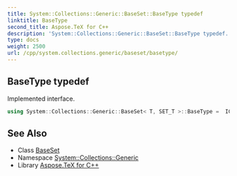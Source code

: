 ```yaml
---
title: System::Collections::Generic::BaseSet::BaseType typedef
linktitle: BaseType
second_title: Aspose.TeX for C++
description: 'System::Collections::Generic::BaseSet::BaseType typedef. Implemented interface in C++.'
type: docs
weight: 2500
url: /cpp/system.collections.generic/baseset/basetype/
---
```

## BaseType typedef


Implemented interface.

```cpp
using System::Collections::Generic::BaseSet< T, SET_T >::BaseType =  ICollection<T>
```

## See Also

* Class [BaseSet](../)
* Namespace [System::Collections::Generic](../../)
* Library [Aspose.TeX for C++](../../../)
